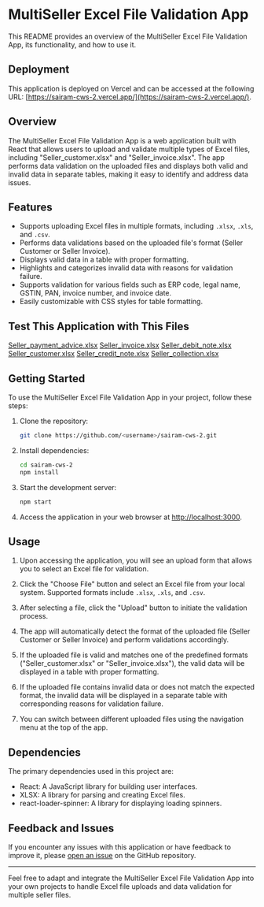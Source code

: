 
# MultiSeller Excel File Validation App

This README provides an overview of the MultiSeller Excel File Validation App, its functionality, and how to use it.

## Deployment

This application is deployed on Vercel and can be accessed at the following URL: [https://sairam-cws-2.vercel.app/](https://sairam-cws-2.vercel.app/).


## Overview

The MultiSeller Excel File Validation App is a web application built with React that allows users to upload and validate multiple types of Excel files, including "Seller_customer.xlsx" and "Seller_invoice.xlsx". The app performs data validation on the uploaded files and displays both valid and invalid data in separate tables, making it easy to identify and address data issues.

## Features

- Supports uploading Excel files in multiple formats, including `.xlsx`, `.xls`, and `.csv`.
- Performs data validations based on the uploaded file's format (Seller Customer or Seller Invoice).
- Displays valid data in a table with proper formatting.
- Highlights and categorizes invalid data with reasons for validation failure.
- Supports validation for various fields such as ERP code, legal name, GSTIN, PAN, invoice number, and invoice date.
- Easily customizable with CSS styles for table formatting.

## Test This Application with This Files

[Seller_payment_advice.xlsx](https://github.com/sairam220/Cws_task_2/files/12669935/Seller_payment_advice.xlsx)
[Seller_invoice.xlsx](https://github.com/sairam220/Cws_task_2/files/12669925/Seller_invoice.xlsx)
[Seller_debit_note.xlsx](https://github.com/sairam220/Cws_task_2/files/12669921/Seller_debit_note.xlsx)
[Seller_customer.xlsx](https://github.com/sairam220/Cws_task_2/files/12669920/Seller_customer.xlsx)
[Seller_credit_note.xlsx](https://github.com/sairam220/Cws_task_2/files/12669919/Seller_credit_note.xlsx)
[Seller_collection.xlsx](https://github.com/sairam220/Cws_task_2/files/12669917/Seller_collection.xlsx)


## Getting Started

To use the MultiSeller Excel File Validation App in your project, follow these steps:

1. Clone the repository:

   ```bash
   git clone https://github.com/<username>/sairam-cws-2.git
   ```

2. Install dependencies:

   ```bash
   cd sairam-cws-2
   npm install
   ```

3. Start the development server:

   ```bash
   npm start
   ```

4. Access the application in your web browser at [http://localhost:3000](http://localhost:3000).

## Usage

1. Upon accessing the application, you will see an upload form that allows you to select an Excel file for validation.

2. Click the "Choose File" button and select an Excel file from your local system. Supported formats include `.xlsx`, `.xls`, and `.csv`.

3. After selecting a file, click the "Upload" button to initiate the validation process.

4. The app will automatically detect the format of the uploaded file (Seller Customer or Seller Invoice) and perform validations accordingly.

5. If the uploaded file is valid and matches one of the predefined formats ("Seller_customer.xlsx" or "Seller_invoice.xlsx"), the valid data will be displayed in a table with proper formatting.

6. If the uploaded file contains invalid data or does not match the expected format, the invalid data will be displayed in a separate table with corresponding reasons for validation failure.

7. You can switch between different uploaded files using the navigation menu at the top of the app.


## Dependencies

The primary dependencies used in this project are:

- React: A JavaScript library for building user interfaces.
- XLSX: A library for parsing and creating Excel files.
- react-loader-spinner: A library for displaying loading spinners.

## Feedback and Issues

If you encounter any issues with this application or have feedback to improve it, please [open an issue](https://github.com/<username>/sairam-cws-2/issues) on the GitHub repository.

---

Feel free to adapt and integrate the MultiSeller Excel File Validation App into your own projects to handle Excel file uploads and data validation for multiple seller files.

